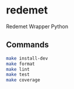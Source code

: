 # redemet

Redemet Wrapper Python

## Commands

```bash
make install-dev
make format
make lint
make test
make coverage
```